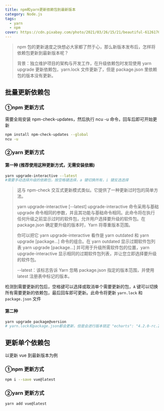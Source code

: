 ```yaml
---
title: npm和yarn更新依赖包到最新版本
category: Node.js
tags:
  - yarn
  - npm
cover: https://cdn.pixabay.com/photo/2021/03/26/15/21/beautiful-6126170_960_720.jpg
---
```


> npm 包的更新速度之快想必大家都了然于心，那么新版本发布后，怎样将依赖包更新到最新版本呢？
>
> 背景：独立维护项目的架构与开发工作，在升级依赖包时发现使用 yarn upgrade 更新依赖包，yarn.lock 文件更新了，但是 package.json 里依赖包的版本没有更新。

## 批量更新依赖包

### ①npm 更新方式

需要全局安装 npm-check-updates，然后执行 ncu -u 命令，回车后即可开始更新

```bash
npm install npm-check-updates --global
ncu -u
```

### ②yarn 更新方式

#### 第一种 (推荐使用这种更新方式，无需安装依赖)

```bash
yarn upgrade-interactive --latest
#需要手动选择升级的依赖包，按空格键选择，a 键切换所有，i 键反选选择
```

> 这与 npm-check 交互式更新模式类似。它提供了一种更新过时包的简单方法。
>
> yarn upgrade-interactive [--latest]
> upgrade-interactive 命令采用与基础 upgrade 命令相同的参数，并且其功能与基础命令相同。此命令将在执行任何升级之前显示过时的软件包，允许用户选择要升级的软件包。在 package.json 确定要升级的版本时，Yarn 将尊重版本范围。
>
> 你可以把它 yarn upgrade-interactive 看作是 yarn outdated 和 yarn upgrade [package...] 命令的组合。在 yarn outdated 显示过期软件包列表 yarn upgrade [package...] 并可用于升级所需软件包的位置，yarn upgrade-interactive 显示相同的过期软件包列表，并让您立即选择要升级的软件包。
>
> --latest：该标志告诉 Yarn 忽略 package.json 指定的版本范围，并使用 latest 注册表中标记的版本。

检测到需要更新的包后，空格键可以选择或取消单个需要更新的包，`A` 键可以切换所有需要更新的依赖包，最后回车即可更新。此命令将更新 `yarn.lock` 和 `package.json` 文件

#### 第二种

```bash
yarn upgrade package@version
# yarn.lock和package.json都会更新，但是会进行版本锁定 "echarts": "4.2.0-rc.2"
```

## 更新单个依赖包

以更新 vue 到最新版本为例

### ①npm 更新方式

```bash
npm i --save vue@latest
```

### ②yarn 更新方式

```bash
yarn add vue@latest
```
